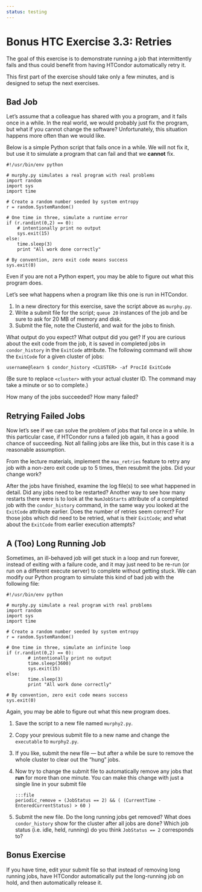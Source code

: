 ```yaml
---
status: testing
---
```


<style type="text/css"> pre em { font-style: normal; background-color: yellow; } pre strong { font-style: normal; font-weight: bold; color: \#008; } </style>

Bonus HTC Exercise 3.3: Retries
============================

The goal of this exercise is to demonstrate running a job that intermittently fails and thus could benefit from having HTCondor automatically retry it.

This first part of the exercise should take only a few minutes, and is designed to setup the next exercises.

Bad Job
-------

Let’s assume that a colleague has shared with you a program, and it fails once in a while. In the real world, we would probably just fix the program, but what if you cannot change the software? Unfortunately, this situation happens more often than we would like.

Below is a simple Python script that fails once in a while. We will not fix it, but use it to simulate a program that can fail and that we **cannot** fix.

``` file
#!/usr/bin/env python

# murphy.py simulates a real program with real problems
import random
import sys
import time

# Create a random number seeded by system entropy
r = random.SystemRandom()

# One time in three, simulate a runtime error
if (r.randint(0,2) == 0):
    # intentionally print no output
    sys.exit(15)
else:
    time.sleep(3)
    print "All work done correctly"

# By convention, zero exit code means success
sys.exit(0)
```

Even if you are not a Python expert, you may be able to figure out what this program does.

Let’s see what happens when a program like this one is run in HTCondor.

1.  In a new directory for this exercise, save the script above as `murphy.py`.
1.  Write a submit file for the script; `queue 20` instances of the job and be sure to ask for 20 MB of memory and disk.
1.  Submit the file, note the ClusterId, and wait for the jobs to finish.

What output do you expect? What output did you get? If you are curious about the exit code from the job, it is saved in completed jobs in `condor_history` in the `ExitCode` attribute. The following command will show the `ExitCode` for a given cluster of jobs:

``` console
username@learn $ condor_history <CLUSTER> -af ProcId ExitCode
```

(Be sure to replace `<cluster>` with your actual cluster ID. The command may take a minute or so to complete.)

How many of the jobs succeeded? How many failed?

Retrying Failed Jobs
--------------------

Now let’s see if we can solve the problem of jobs that fail once in a while. In this particular case, if HTCondor runs a failed job again, it has a good chance of succeeding. Not all failing jobs are like this, but in this case it is a reasonable assumption.

From the lecture materials, implement the `max_retries` feature to retry any job with a non-zero exit code up to 5 times, then resubmit the jobs. Did your change work?

After the jobs have finished, examine the log file(s) to see what happened in detail. Did any jobs need to be restarted? Another way to see how many restarts there were is to look at the `NumJobStarts` attribute of a completed job with the `condor_history` command, in the same way you looked at the `ExitCode` attribute earlier. Does the number of retries seem correct? For those jobs which did need to be retried, what is their `ExitCode`; and what about the `ExitCode` from earlier execution attempts?

A (Too) Long Running Job
------------------------

Sometimes, an ill-behaved job will get stuck in a loop and run forever, instead of exiting with a failure code, and it may just need to be re-run (or run on a different execute server) to complete without getting stuck. We can modify our Python program to simulate this kind of bad job with the following file:

``` file
#!/usr/bin/env python

# murphy.py simulate a real program with real problems
import random
import sys
import time

# Create a random number seeded by system entropy
r = random.SystemRandom()

# One time in three, simulate an infinite loop
if (r.randint(0,2) == 0):
        # intentionally print no output
        time.sleep(3600)
        sys.exit(15)
else:
        time.sleep(3)
        print "All work done correctly"

# By convention, zero exit code means success
sys.exit(0)
```

Again, you may be able to figure out what this new program does.

1.  Save the script to a new file named `murphy2.py`.
1.  Copy your previous submit file to a new name and change the `executable` to `murphy2.py`.
1.  If you like, submit the new file — but after a while be sure to remove the whole cluster to clear out the “hung” jobs.
1.  Now try to change the submit file to automatically remove any jobs that **run** for more than one minute. You can make this change with just a single line in your submit file

        :::file
        periodic_remove = (JobStatus == 2) && ( (CurrentTime - EnteredCurrentStatus) > 60 )

1.  Submit the new file. Do the long running jobs get removed? What does `condor_history` show for the cluster after all jobs are done? Which job status (i.e. idle, held, running) do you think `JobStatus == 2` corresponds to?

Bonus Exercise
--------------

If you have time, edit your submit file so that instead of removing long running jobs, have HTCondor automatically put the long-running job on hold, and then automatically release it.

